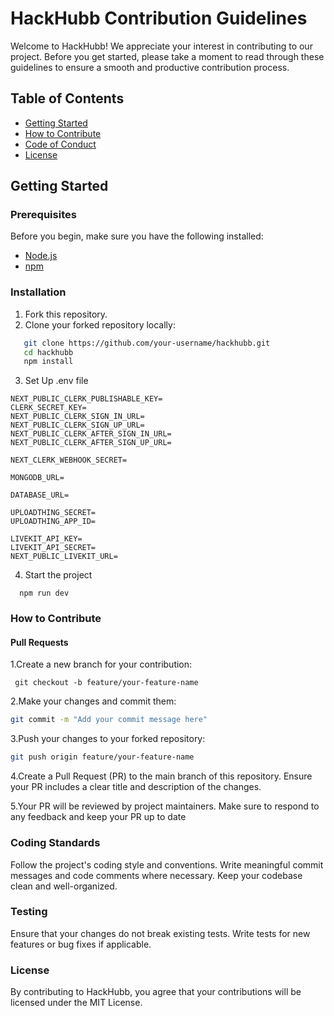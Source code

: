 # HackHubb Contribution Guidelines

Welcome to HackHubb! We appreciate your interest in contributing to our project. Before you get started, please take a moment to read through these guidelines to ensure a smooth and productive contribution process.

## Table of Contents
- [Getting Started](#getting-started)
- [How to Contribute](#how-to-contribute)
- [Code of Conduct](#code-of-conduct)
- [License](#license)

## Getting Started

### Prerequisites
Before you begin, make sure you have the following installed:
- [Node.js](https://nodejs.org/)
- [npm](https://www.npmjs.com/)

### Installation
1. Fork this repository.
2. Clone your forked repository locally:

```bash
   git clone https://github.com/your-username/hackhubb.git
   cd hackhubb
   npm install
```
3. Set Up .env file
```
NEXT_PUBLIC_CLERK_PUBLISHABLE_KEY=
CLERK_SECRET_KEY=
NEXT_PUBLIC_CLERK_SIGN_IN_URL=
NEXT_PUBLIC_CLERK_SIGN_UP_URL=
NEXT_PUBLIC_CLERK_AFTER_SIGN_IN_URL=
NEXT_PUBLIC_CLERK_AFTER_SIGN_UP_URL=

NEXT_CLERK_WEBHOOK_SECRET=

MONGODB_URL=

DATABASE_URL=

UPLOADTHING_SECRET=
UPLOADTHING_APP_ID=

LIVEKIT_API_KEY=
LIVEKIT_API_SECRET=
NEXT_PUBLIC_LIVEKIT_URL=
```
4. Start the project
  ```
    npm run dev
  ```

### How to Contribute
#### Pull Requests
1.Create a new branch for your contribution:
   ```
    git checkout -b feature/your-feature-name
   ```
2.Make your changes and commit them:

```bash
git commit -m "Add your commit message here"
```
3.Push your changes to your forked repository:

```bash
git push origin feature/your-feature-name
```
4.Create a Pull Request (PR) to the main branch of this repository. Ensure your PR includes a clear title and description of the changes.

5.Your PR will be reviewed by project maintainers. Make sure to respond to any feedback and keep your PR up to date


### Coding Standards
Follow the project's coding style and conventions.
Write meaningful commit messages and code comments where necessary.
Keep your codebase clean and well-organized.
### Testing
Ensure that your changes do not break existing tests.
Write tests for new features or bug fixes if applicable.

### License
By contributing to HackHubb, you agree that your contributions will be licensed under the MIT License.

   
